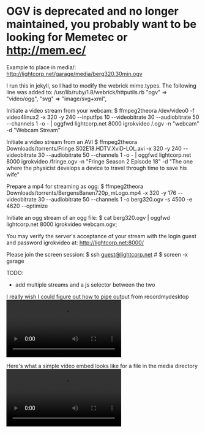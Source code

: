 # OGV is deprecated and no longer maintained, you probably want to be looking for Memetec or http://mem.ec/


Example to place in media/:
http://lightcorp.net/garage/media/berg320.30min.ogv

I run this in jekyll, so I had to modify the webrick mime.types.  The following line was added to: /usr/lib/ruby/1.8/webrick/httputils.rb
    "ogv"   => "video/ogg",
    "svg"   => "image/svg+xml",

Initiate a video stream from your webcam:
    $ ffmpeg2theora /dev/video0 -f video4linux2 -x 320 -y 240 --inputfps 10 --videobitrate 30 --audiobitrate 50 --channels 1 -o - | oggfwd lightcorp.net 8000 igrokvideo /<your mane here>.ogv -n "webcam" -d "Webcam Stream"</pre>

Initiate a video stream from an AVI
    $ ffmpeg2theora Downloads/torrents/Fringe.S02E18.HDTV.XviD-LOL.avi -x 320 -y 240  --videobitrate 30 --audiobitrate 50 --channels 1 -o - | oggfwd lightcorp.net 8000 igrokvideo /fringe.ogv -n "Fringe Season 2 Episode 18" -d "The one where the physicist develops a device to travel through time to save his wife"

Prepare a mp4 for streaming as ogg:
    $ ffmpeg2theora Downloads/torrents/BergensBanen720p_mLogo.mp4 -x 320 -y 176 --videobitrate 30 --audiobitrate 50 --channels 1 -o berg320.ogv -s 4500 -e 4620 --optimize
        
Initiate an ogg stream of an ogg file:
    $ cat berg320.ogv | oggfwd lightcorp.net 8000 igrokvideo webcam.ogv;

You may verify the server's acceptance of your stream with the login guest and password igrokvideo at:
http://lightcorp.net:8000/


Please join the screen session:
    $ ssh guest@lightcorp.net
    # <igrokvideo is the password>
    $ screen -x garage

TODO:
- add multiple streams and a js selector between the two

I really wish I could figure out how to pipe output from recordmydesktop
    <video autobuffer="autobuffer" src="http://lightcorp.net:8000/screen.ogg" controls="controls"></video>

Here's what a simple video embed looks like for a file in the media directory
    <video id="webcam_stream" preload autoplay loop src="media/berg320.ogv"></video>
